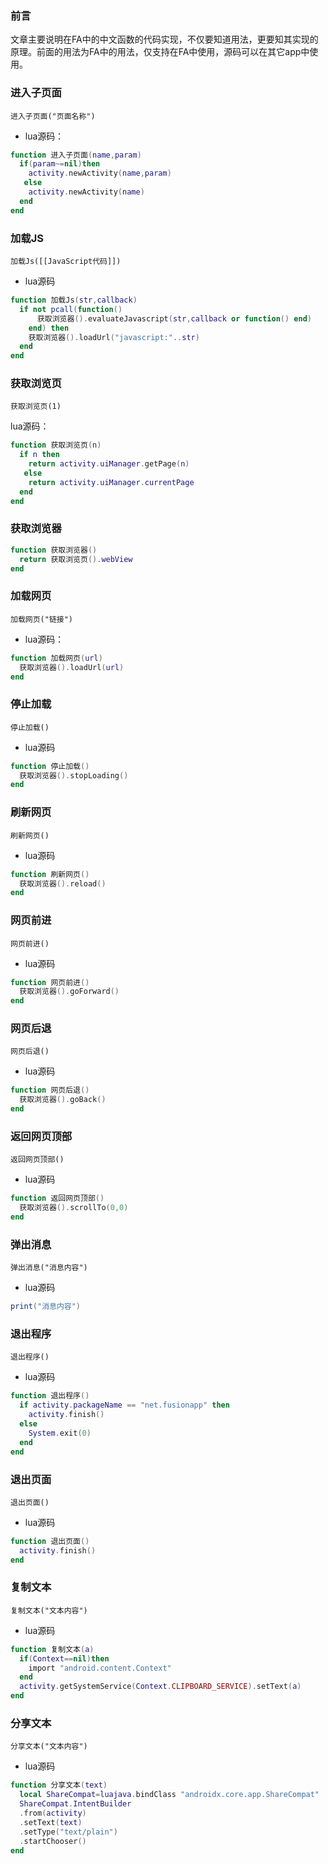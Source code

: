 
### 前言

文章主要说明在FA中的中文函数的代码实现，不仅要知道用法，更要知其实现的原理。前面的用法为FA中的用法，仅支持在FA中使用，源码可以在其它app中使用。


### 进入子页面

```进入子页面("页面名称")```

- lua源码：

```lua
function 进入子页面(name,param)
  if(param~=nil)then
    activity.newActivity(name,param)
   else
    activity.newActivity(name)
  end
end
```

### 加载JS

```加载Js([[JavaScript代码]])```

- lua源码

```lua
function 加载Js(str,callback)
  if not pcall(function()
      获取浏览器().evaluateJavascript(str,callback or function() end)
    end) then
    获取浏览器().loadUrl("javascript:"..str)
  end
end
```

### 获取浏览页

```获取浏览页(1)```

lua源码：

```lua
function 获取浏览页(n)
  if n then
    return activity.uiManager.getPage(n)
   else
    return activity.uiManager.currentPage
  end
end
```

### 获取浏览器

```lua
function 获取浏览器()
  return 获取浏览页().webView
end
```

### 加载网页

```加载网页("链接")```

- lua源码：

```lua
function 加载网页(url)
  获取浏览器().loadUrl(url)
end
```

### 停止加载

```停止加载()```

- lua源码

```lua
function 停止加载()
  获取浏览器().stopLoading()
end
```

### 刷新网页

```刷新网页()```

- lua源码

```lua
function 刷新网页()
  获取浏览器().reload()
end
```

### 网页前进

```网页前进()```

- lua源码

```lua
function 网页前进()
  获取浏览器().goForward()
end
```

### 网页后退

```网页后退()```

- lua源码

```lua
function 网页后退()
  获取浏览器().goBack()
end
```

### 返回网页顶部

```返回网页顶部()```

- lua源码

```lua
function 返回网页顶部()
  获取浏览器().scrollTo(0,0)
end
```

### 弹出消息

```
弹出消息("消息内容")
```

- lua源码

```lua
print("消息内容")
```

### 退出程序

```
退出程序()
```

- lua源码

```lua
function 退出程序()
  if activity.packageName == "net.fusionapp" then
    activity.finish()
  else
    System.exit(0)
  end
end
```

### 退出页面

```
退出页面()
```

- lua源码

```lua
function 退出页面()
  activity.finish()
end
```

### 复制文本

```复制文本("文本内容")```

- lua源码

```lua
function 复制文本(a)
  if(Context==nil)then
    import "android.content.Context"
  end
  activity.getSystemService(Context.CLIPBOARD_SERVICE).setText(a)
end
```

### 分享文本

```分享文本("文本内容")```

- lua源码

```lua
function 分享文本(text)
  local ShareCompat=luajava.bindClass "androidx.core.app.ShareCompat"
  ShareCompat.IntentBuilder
  .from(activity)
  .setText(text)
  .setType("text/plain")
  .startChooser()
end
```
